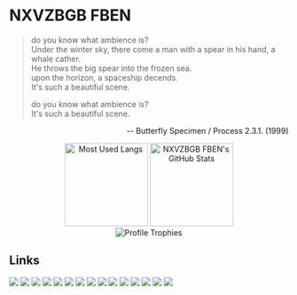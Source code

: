 # NXVZBGB FBEN
>do you know what ambience is?  
>Under the winter sky, there come a man with a spear in his hand, a whale cather.  
>He throws the big spear into the frozen sea.  
>upon the horizon, a spaceship decends.  
>It's such a beautiful scene.  
>  
>do you know what ambience is?  
>It's such a beautiful scene.

<p align="right">-- Butterfly Specimen / Process 2.3.1. (1999)</p>
<p align="center">
    <img alt="Most Used Langs" height="150px" src="https://github-readme-stats.vercel.app/api/top-langs/?username=NXVZBGBFBEN&layout=compact&langs_count=10&theme=onedark&card_width=242" />
    <img alt="NXVZBGB FBEN's GitHub Stats" height="150px" src="https://github-readme-stats.vercel.app/api?username=NXVZBGBFBEN&show_icons=true&count_private=true&include_all_commits=true&theme=onedark">
    <br>
    <img alt="Profile Trophies" src="https://github-profile-trophy.vercel.app/?username=NXVZBGBFBEN&theme=onedark&column=6&margin-w=21">
</p>

## Links
[![](https://img.shields.io/badge/-Amazon-232F3E.svg?logo=amazon&style=for-the-badge)](https://www.amazon.co.jp/gp/profile/amzn1.account.AEGYMM462D5VE74EIAK7NXF3AQAQ)
[![](https://img.shields.io/badge/-Blogger-333333.svg?logo=blogger&style=for-the-badge)](https://www.blogger.com/profile/02957437635231245487)
[![](https://img.shields.io/badge/-bokete-EBBF26.svg?style=for-the-badge)](https://bokete.jp/user/NXVZBGBFBEN)
[![](https://img.shields.io/badge/-Geartics-039BE5.svg?style=for-the-badge)](https://www.geartics.com/NXVZBGBFBEN)
[![](https://img.shields.io/badge/-GitHub-181717.svg?logo=github&style=for-the-badge)](https://github.com/NXVZBGBFBEN)
[![](https://img.shields.io/badge/-Instagram-FAFAFA.svg?logo=instagram&style=for-the-badge)](https://www.instagram.com/nxvzbgbfben/)
[![](https://img.shields.io/badge/-Mirrativ-1DC3C0.svg?style=for-the-badge)](https://www.mirrativ.com/user/118409859)
[![](https://img.shields.io/badge/-myTyping-F6C000.svg?style=for-the-badge)](https://typing.twi1.me/profile/userId/74143)
[![](https://img.shields.io/badge/-niconico-252525.svg?logo=niconico&style=for-the-badge)](https://www.nicovideo.jp/user/115699530/)
[![](https://img.shields.io/badge/-pixiv-1F1F1F.svg?logo=pixiv&style=for-the-badge)](https://www.pixiv.net/users/71269637)
[![](https://img.shields.io/badge/-Reddit-1A1A1B.svg?logo=reddit&style=for-the-badge)](https://www.reddit.com/user/NXVZBGBFBEN)
[![](https://img.shields.io/badge/-Spotify-000000.svg?logo=spotify&style=for-the-badge)](https://open.spotify.com/user/31a4z3rsmjm7bppyun54n57ffehq)
[![](https://img.shields.io/badge/-Twitter-15202B.svg?logo=twitter&style=for-the-badge)](https://twitter.com/NXVZBGBFBEN)
[![](https://img.shields.io/badge/-Xbox-107C10.svg?logo=xbox&style=for-the-badge)](https://account.xbox.com/ja-jp/profile?gamertag=NXVZBGB%20FBEN)
[![](https://img.shields.io/badge/-YouTube-FF0000.svg?logo=youtube&style=for-the-badge)](https://www.youtube.com/channel/UCmjUcex8dRIy9TvjbSfFa7g)